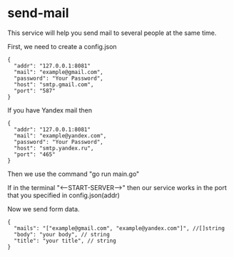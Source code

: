 
# send-mail
This service will help you send mail to several people at the same time.

First, we need to create a config.json

```
{
  "addr": "127.0.0.1:8081"
  "mail": "example@gmail.com",
  "password": "Your Password",
  "host": "smtp.gmail.com",
  "port": "587"
}
```

If you have Yandex mail then

```
{
  "addr": "127.0.0.1:8081"
  "mail": "example@yandex.com",
  "password": "Your Password",
  "host": "smtp.yandex.ru",
  "port": "465"
}
```

Then we use the command "go run main.go"

If in the terminal "<--START-SERVER-->" then our service works in the port that you specified in config.json(addr)

Now we send form data.
```
{
  "mails": "["example@gmail.com", "example@yandex.com"]", //[]string
  "body": "your body", // string
  "title": "your title", // string
}
```
